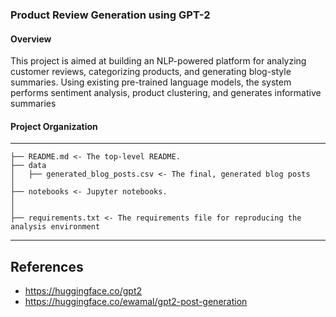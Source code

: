 ### Product Review Generation using GPT-2

#### Overview

This project is aimed at building an NLP-powered platform for analyzing customer reviews, categorizing products, and generating blog-style summaries. Using existing pre-trained language models, the system performs sentiment analysis, product clustering, and generates informative summaries

#### Project Organization

---

```
├── README.md <- The top-level README.
├── data
│   ├── generated_blog_posts.csv <- The final, generated blog posts
│  
├── notebooks <- Jupyter notebooks.
│
│
├── requirements.txt <- The requirements file for reproducing the analysis environment
```

---

## References

- https://huggingface.co/gpt2
- https://huggingface.co/ewamal/gpt2-post-generation
